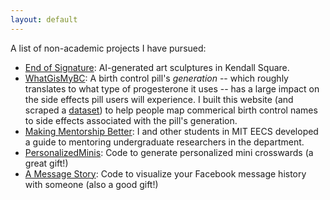 ```yaml
---
layout: default
---
```


A list of non-academic projects I have pursued: 

- [End of Signature](https://listart.mit.edu/art-artists/end-signature-2021-2022): AI-generated art sculptures in Kendall Square.
- [WhatGisMyBC](whatgismybc.pythonanywhere.com): A birth control pill's *generation* -- which roughly translates to what type of progesterone it uses -- has a large impact on the side effects pill users will experience. I built this website (and scraped a [dataset](https://github.com/divyashan/pill_info)) to help people map commerical birth control names to side effects associated with the pill's generation. 
- [Making Mentorship Better](https://makingmentorshipbetter.github.io): I and other students in MIT EECS developed a guide to mentoring undergraduate researchers in the department. 
- [PersonalizedMinis](https://github.com/divyashan/personalized_mini): Code to generate personalized mini crosswards (a great gift!)
- [A Message Story](https://github.com/divyashan/a_message_story): Code to visualize your Facebook message history with someone (also a good gift!)

<!-- I really like word games. I wrote code to [generate personalized mini's](https://github.com/divyashan/personalized_mini) (a great gift!!), a [Chrome extension](https://chrome.google.com/webstore/detail/nytimed/hloelniielchalacnlmgdkjfkjfnccjg?hl=en) to track your NYTimes crossword stats, a [solver](https://github.com/divyashan/wordbrain_solver) for the game WordBrain, and [code](https://github.com/divyashan/a_message_story) to visualize your Facebook message history with someone. All this is to say I like word-game adjacent projects! Below is a set of minis I've made. I really like making them for people, so reach out if you'd like a something themed ☀️

- [4.09.2020] [crossword mini](pdfs/crossword_4_9_2020_1.pdf)
- [4.09.2020] [crossword mini](pdfs/crossword_4_9_2020.pdf)
- [7.15.2017] [spelling bee](pdfs/word_scramble.png)
- [7.01.2017] [crossword mini](pdfs/mini_xword.png) -->
